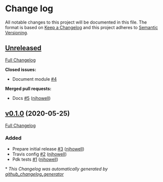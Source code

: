 # Change log

All notable changes to this project will be documented in this file. The format is based on [Keep a Changelog](http://keepachangelog.com/en/1.0.0/) and this project adheres to [Semantic Versioning](http://semver.org).

## [Unreleased](https://github.com/njhowell/puppet-foldingathome/tree/HEAD)

[Full Changelog](https://github.com/njhowell/puppet-foldingathome/compare/v0.1.0...HEAD)

**Closed issues:**

- Document module [\#4](https://github.com/njhowell/puppet-foldingathome/issues/4)

**Merged pull requests:**

- Docs [\#5](https://github.com/njhowell/puppet-foldingathome/pull/5) ([njhowell](https://github.com/njhowell))

## [v0.1.0](https://github.com/njhowell/puppet-foldingathome/tree/v0.1.0) (2020-05-25)

[Full Changelog](https://github.com/njhowell/puppet-foldingathome/compare/34799c8e620944a748923cf58c4a11917339f236...v0.1.0)

### Added

- Prepare initial release [\#3](https://github.com/njhowell/puppet-foldingathome/pull/3) ([njhowell](https://github.com/njhowell))
- Travis config [\#2](https://github.com/njhowell/puppet-foldingathome/pull/2) ([njhowell](https://github.com/njhowell))
- Pdk tests [\#1](https://github.com/njhowell/puppet-foldingathome/pull/1) ([njhowell](https://github.com/njhowell))



\* *This Changelog was automatically generated by [github_changelog_generator](https://github.com/skywinder/Github-Changelog-Generator)*
